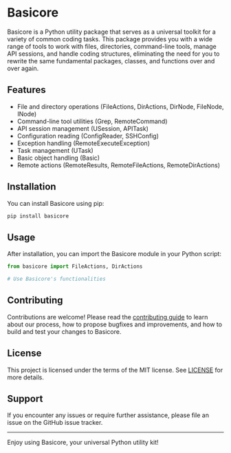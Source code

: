 # Basicore

Basicore is a Python utility package that serves as a universal toolkit for a variety of common coding tasks. This package provides you with a wide range of tools to work with files, directories, command-line tools, manage API sessions, and handle coding structures, eliminating the need for you to rewrite the same fundamental packages, classes, and functions over and over again.

## Features

- File and directory operations (FileActions, DirActions, DirNode, FileNode, INode)
- Command-line tool utilities (Grep, RemoteCommand)
- API session management (USession, APITask)
- Configuration reading (ConfigReader, SSHConfig)
- Exception handling (RemoteExecuteException)
- Task management (UTask)
- Basic object handling (Basic)
- Remote actions (RemoteResults, RemoteFileActions, RemoteDirActions)

## Installation

You can install Basicore using pip:

```bash
pip install basicore
```

## Usage

After installation, you can import the Basicore module in your Python script:

```python
from basicore import FileActions, DirActions

# Use Basicore's functionalities
```

## Contributing

Contributions are welcome! Please read the [contributing guide](CONTRIBUTING.md) to learn about our process, how to propose bugfixes and improvements, and how to build and test your changes to Basicore.

## License

This project is licensed under the terms of the MIT license. See [LICENSE](LICENSE) for more details.

## Support

If you encounter any issues or require further assistance, please file an issue on the GitHub issue tracker.

---

Enjoy using Basicore, your universal Python utility kit!